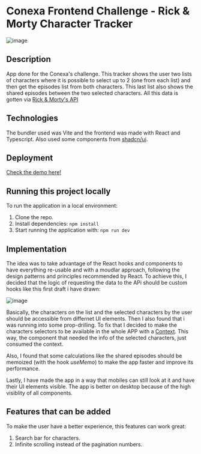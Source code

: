 # Conexa Frontend Challenge - Rick & Morty Character Tracker

![image](https://github.com/ezequielmgonzalez/conexa-challenge/assets/90068543/2525e73c-2586-4a6e-8f0f-cf4a4d1df3bd)

## Description
App done for the Conexa's challenge. This tracker shows the user two lists of characters where it is possible to select up to 2 (one from each list) and then get the episodes list from both characters. This last list also shows the shared episodes between the two selected characters.
All this data is gotten via [Rick & Morty's API](https://rickandmortyapi.com/)

## Technologies
The bundler used was Vite and the frontend was made with React and Typescript. Also used some components from [shadcn/ui](https://ui.shadcn.com/docs). 

## Deployment
[Check the demo here!](https://ezequielmgonzalez-conexa.vercel.app)

## Running this project locally
To run the application in a local environment:
1. Clone the repo.
2. Install dependencies: ```npm install```
3. Start running the application with: ```npm run dev``` 

## Implementation
The idea was to take advantage of the React hooks and components to have everything re-usable and with a moudlar approach, following the design patterns and principles recommended by React. To achieve this, I decided that the logic of requesting the data to the APi should be custom hooks like this first draft i have drawn:

![image](https://github.com/ezequielmgonzalez/conexa-challenge/assets/90068543/19a6a15f-02cd-4c7f-9c50-5cea643f3fdc)

Basically, the characters on the list and the selected characters by the user should be accessible from differnet UI elements. Then I also found that i was running into some prop-drilling. To fix that I decided to make the characters selectors to be available in the whole APP with a [Context](https://react.dev/reference/react/createContext). This way, the component that needed the info of the selected characters, just consumed the context.

Also, I found that some calculations like the shared episodes should be memoized (with the hook _useMemo_) to make the app faster and improve its performance.

Lastly, I have made the app in a way that mobiles can still look at it and have their UI elements visible. The app is better on desktop because of the high visiblity of all components.

## Features that can be added

To make the user have a better experience, this features can work great:
1. Search bar for characters.
2. Infinite scrolling instead of the pagination numbers.
